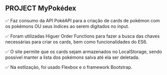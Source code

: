 ## PROJECT MyPokédex

:white_check_mark: Faz consumo da API PokéAPI para a criação de cards de pokémon com os pokémons OU seus índices ao serem
digitados no input.

:white_check_mark: Foram utilizadas Higuer Order Functions para fazer a busca das chaves necessárias para 
criar os cards, bem como funcionalidades do ES6.

:white_check_mark: O site permite que os cards sejam armazenados no LocalStorage, sendo possível manter a lista dos
pokémons salva até ela ser deletada.

:white_check_mark: Na estlização, foi usado Flexbox e o framework Bootstrap.
